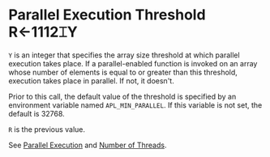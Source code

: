 
<!-- Hidden search keywords -->
<div style="display: none;">
  1112⌶
</div>






<h1 class="heading"><span class="name">Parallel Execution Threshold</span> <span class="command">R←1112⌶Y</span></h1>



`Y` is an integer that specifies the array size threshold at which parallel execution takes place. If a parallel-enabled function is invoked on an array whose number of elements is equal to or greater than this threshold, execution takes place in parallel. If not, it doesn't.


Prior to this call, the default value of the threshold is specified by an environment variable named `APL_MIN_PARALLEL`. If this variable is not set, the default is 32768.


`R` is the previous value.


See [Parallel Execution](../../../../programming-reference-guide/introduction/parallel-execution) and [Number of Threads](number-of-threads.md).



